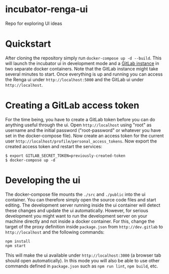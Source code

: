 # incubator-renga-ui

Repo for exploring UI ideas

# Quickstart
After cloning the repository simply run `docker-compose up -d --build`. This will launch the incubator ui in development
mode and a [GitLab instance](https://hub.docker.com/r/gitlab/gitlab-ce/) in two separate docker containers. 
Note that the GitLab instance might take several minutes to start. Once everything is up and running you can access 
the Renga ui under `http://localhost:5000` and the GitLab ui under `http://localhost`.

# Creating a GitLab access token
For the time being, you have to create a GitLab token before you can do anything useful through the ui.
Open `http://localhost` using "root" as username and the initial password ("root-password" or whatever you have set 
in the docker-compose file). Now create an access token for the current user 
`http://localhost/profile/personal_access_tokens`. Now export the created access token and restart the services:
```
$ export GITLAB_SECRET_TOKEN=previously-created-token
$ docker-compose up -d
```

# Developing the ui
The docker-compose file mounts the `./src` and `./public` into the ui container. You can therefore simply open the source 
code files and start editing. The development server running inside the ui container will detect these changes and update 
the ui automatically. However, for serious development you might want to run the development server on your machine directly
and not inside a docker container. For this, change the target of the proxy definition inside `package.json` from 
`http://dev.gitlab` to `http://localhost` and the following commands:
```
npm install
npm start
```
This will make the ui available under `http://localhost:3000` (a browser tab should open automatically). In this mode you
will also be able to use other commands defined in `package.json` such as `npm run lint`, `npm build`, etc.   
